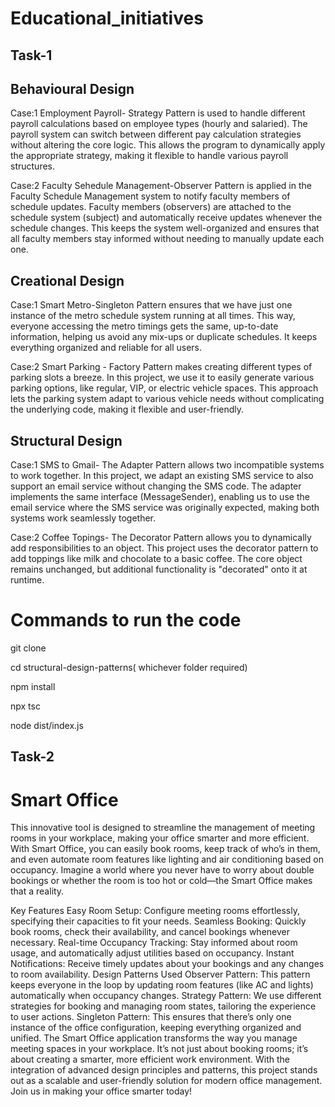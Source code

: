 # Educational_initiatives
## Task-1 
 ## Behavioural Design 
 Case:1 Employment Payroll- Strategy Pattern is used to handle different payroll calculations based on employee types (hourly and salaried). The payroll system can switch between different pay calculation strategies without altering the core logic. This allows the program to dynamically apply the appropriate strategy, making it flexible to handle various payroll structures.

 
 Case:2 Faculty Sehedule Management-Observer Pattern is applied in the Faculty Schedule Management system to notify faculty members of schedule updates. Faculty members (observers) are attached to the schedule system (subject) and automatically receive updates whenever the schedule changes. This keeps the system well-organized and ensures that all faculty members stay informed without needing to manually update each one.

 ## Creational Design
 Case:1 Smart Metro-Singleton Pattern ensures that we have just one instance of the metro schedule system running at all times. This way, everyone accessing the metro timings gets the same, up-to-date information, helping us avoid any mix-ups or duplicate schedules. It keeps everything organized and reliable for all users.

 
  Case:2 Smart Parking - Factory Pattern makes creating different types of parking slots a breeze. In this project, we use it to easily generate various parking options, like regular, VIP, or electric vehicle spaces. This approach lets the parking system adapt to various vehicle needs without complicating the underlying code, making it flexible and user-friendly.

 ## Structural Design
Case:1 SMS to Gmail- The Adapter Pattern allows two incompatible systems to work together. In this project, we adapt an existing SMS service to also support an email service without changing the SMS code. The adapter implements the same interface (MessageSender), enabling us to use the email service where the SMS service was originally expected, making both systems work seamlessly together.


 Case:2 Coffee Topings- The Decorator Pattern allows you to dynamically add responsibilities to an object. This project uses the decorator pattern to add toppings like milk and chocolate to a basic coffee. The core object remains unchanged, but additional functionality is "decorated" onto it at runtime.

# Commands to run the code
git clone <repository-url>


cd structural-design-patterns( whichever folder required)


npm install


npx tsc


node dist/index.js



## Task-2
# Smart Office 
This innovative tool is designed to streamline the management of meeting rooms in your workplace, making your office smarter and more efficient. With Smart Office, you can easily book rooms, keep track of who’s in them, and even automate room features like lighting and air conditioning based on occupancy. Imagine a world where you never have to worry about double bookings or whether the room is too hot or cold—the Smart Office makes that a reality.

Key Features
Easy Room Setup: Configure meeting rooms effortlessly, specifying their capacities to fit your needs.
Seamless Booking: Quickly book rooms, check their availability, and cancel bookings whenever necessary.
Real-time Occupancy Tracking: Stay informed about room usage, and automatically adjust utilities based on occupancy.
Instant Notifications: Receive timely updates about your bookings and any changes to room availability.
Design Patterns Used
Observer Pattern: This pattern keeps everyone in the loop by updating room features (like AC and lights) automatically when occupancy changes.
Strategy Pattern: We use different strategies for booking and managing room states, tailoring the experience to user actions.
Singleton Pattern: This ensures that there’s only one instance of the office configuration, keeping everything organized and unified.
The Smart Office application transforms the way you manage meeting spaces in your workplace. It’s not just about booking rooms; it’s about creating a smarter, more efficient work environment. With the integration of advanced design principles and patterns, this project stands out as a scalable and user-friendly solution for modern office management. Join us in making your office smarter today!
